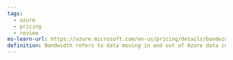 ```yaml
---
tags:
  - azure
  - pricing
  - review
ms-learn-url: https://azure.microsoft.com/en-us/pricing/details/bandwidth/
definition: Bandwidth refers to data moving in and out of Azure data centers, as well as data moving between Azure data centers; other transfers are explicitly covered by the Content Delivery Network, ExpressRoute pricing, or Peering.
---
```

